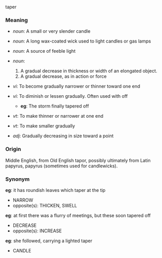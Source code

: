 taper
### Meaning
+ _noun_: A small or very slender candle
+ _noun_: A long wax-coated wick used to light candles or gas lamps
+ _noun_: A source of feeble light
+ _noun_:
   1. A gradual decrease in thickness or width of an elongated object.
   2. A gradual decrease, as in action or force

+ _vi_: To become gradually narrower or thinner toward one end
+ _vi_: To diminish or lessen gradually. Often used with off
    + __eg__: The storm finally tapered off
+ _vt_: To make thinner or narrower at one end
+ _vt_: To make smaller gradually

+ _adj_: Gradually decreasing in size toward a point

### Origin

Middle English, from Old English tapor, possibly ultimately from Latin papyrus, papyrus (sometimes used for candlewicks).

### Synonym

__eg__: it has roundish leaves which taper at the tip

+ NARROW
+ opposite(s): THICKEN, SWELL

__eg__: at first there was a flurry of meetings, but these soon tapered off

+ DECREASE
+ opposite(s): INCREASE

__eg__: she followed, carrying a lighted taper

+ CANDLE


